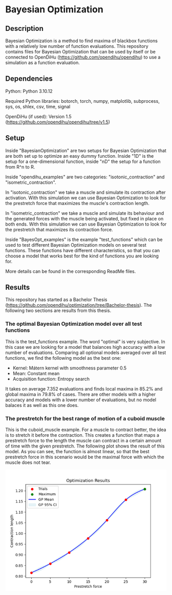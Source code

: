 # Bayesian Optimization

## Description
Bayesian Optimization is a method to find maxima of blackbox functions with a relatively low number of function evaluations. This repository contains files for Bayesian Optimization that can be used by itself or be connected to OpenDiHu (https://github.com/opendihu/opendihu) to use a simulation as a function evaluation. 

## Dependencies
Python: Python 3.10.12

Required Python libraries: botorch, torch, numpy, matplotlib, subprocess, sys, os, shlex, csv, time, signal

OpenDiHu (if used): Version 1.5 (https://github.com/opendihu/opendihu/tree/v1.5)

## Setup
Inside "BayesianOptimization" are two setups for Bayesian Optimization that are both set up to optimize an easy dummy function. Inside "1D" is the setup for a one-dimensional function, inside "nD" the setup for a function from R^n to R.

Inside "opendihu_examples" are two categories: "isotonic_contraction" and "isometric_contraction". 

In "isotonic_contraction" we take a muscle and simulate its contraction after activation. With this simulation we can use Bayesian Optimization to look for the prestretch force that maximizes the muscle's contraction length. 

In "isometric_contraction" we take a muscle and simulate its behaviour and the generated forces with the muscle being activated, but fixed in place on both ends. With this simulation we can use Bayesian Optimization to look for the prestretch that maximizes its contraction force. 

Inside "BayesOpt_examples" is the example "test_functions" which can be used to test different Bayesian Optimization models on several test functions. These functions have different characteristics, so that you can choose a model that works best for the kind of functions you are looking for.

More details can be found in the corresponding ReadMe files.

## Results
This repository has started as a Bachelor Thesis (https://github.com/opendihu/optimization/tree/Bachelor-thesis). The following two sections are results from this thesis.

### The optimal Bayesian Optimization model over all test functions
This is the test_functions example. The word "optimal" is very subjective. In this case we are looking for a model that balances high accuracy with a low number of evaluations. Comparing all optional models averaged over all test functions, we find the following model as the best one:
- Kernel: Mátern kernel with smoothness parameter 0.5
- Mean: Constant mean
- Acquisition function: Entropy search

It takes on average 7.352 evaluations and finds local maxima in 85.2% and global maxima in 79.8% of cases. There are other models with a higher accuracy and models with a lower number of evaluations, but no model balaces it as well as this one does.
### The prestretch for the best range of motion of a cuboid muscle
This is the cuboid_muscle example. For a muscle to contract better, the idea is to stretch it before the contraction. This creates a function that maps a prestretch force to the length the muscle can contract in a certain amount of time with the given prestretch. The following plot shows the result of this model. As you can see, the function is almost linear, so that the best prestretch force in this scenario would be the maximal force with which the muscle does not tear.

![](figures/Figure_optimization_linear.png)
